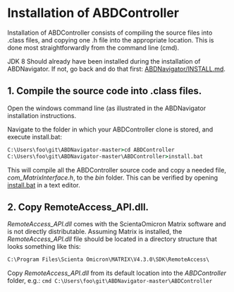 # Installation of ABDController

Installation of ABDController consists of compiling the source files into .class files, and copying one .h file into the appropriate location.  This is done most straightforwardly from the command line (cmd).

JDK 8 Should already have been installed during the installation of ABDNavigator.  If not, go back and do that first: [ABDNavigator/INSTALL.md](../ABDNavigator/INSTALL.md).

## 1. Compile the source code into .class files.
Open the windows command line (as illustrated in the ABDNavigator installation instructions.

Navigate to the folder in which your ABDController clone is stored, and execute install.bat:
```cmd
C:\Users\foo\git\ABDNavigator-master>cd ABDController
C:\Users\foo\git\ABDNavigator-master\ABDController>install.bat
```

This will compile all the ABDController source code and copy a needed file, *com_MatrixInterface.h*, to the *bin* folder.  This can be verified by opening [install.bat](./install.bat) in a text editor.

## 2. Copy RemoteAccess_API.dll.
*RemoteAccess_API.dll* comes with the ScientaOmicron Matrix software and is not directly distributable.  Assuming Matrix is installed, the *RemoteAccess_API.dll* file should be located in a directory structure that looks something like this:

```cmd
C:\Program Files\Scienta Omicron\MATRIX\V4.3.0\SDK\RemoteAccess\
```

Copy *RemoteAccess_API.dll* from its default location into the *ABDController* folder, e.g.: ```cmd C:\Users\foo\git\ABDNavigator-master\ABDController```


